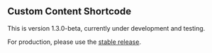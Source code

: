 ## Custom Content Shortcode

This is version 1.3.0-beta, currently under development and testing.

For production, please use the [stable release](http://wordpress.org/plugins/custom-content-shortcode/).
